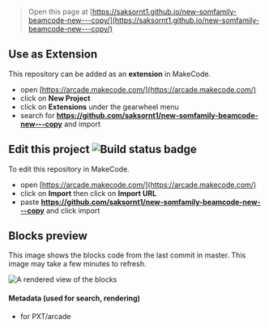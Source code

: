 


> Open this page at [https://saksornt1.github.io/new-somfamily-beamcode-new---copy/](https://saksornt1.github.io/new-somfamily-beamcode-new---copy/)

## Use as Extension

This repository can be added as an **extension** in MakeCode.

* open [https://arcade.makecode.com/](https://arcade.makecode.com/)
* click on **New Project**
* click on **Extensions** under the gearwheel menu
* search for **https://github.com/saksornt1/new-somfamily-beamcode-new---copy** and import

## Edit this project ![Build status badge](https://github.com/saksornt1/new-somfamily-beamcode-new---copy/workflows/MakeCode/badge.svg)

To edit this repository in MakeCode.

* open [https://arcade.makecode.com/](https://arcade.makecode.com/)
* click on **Import** then click on **Import URL**
* paste **https://github.com/saksornt1/new-somfamily-beamcode-new---copy** and click import

## Blocks preview

This image shows the blocks code from the last commit in master.
This image may take a few minutes to refresh.

![A rendered view of the blocks](https://github.com/saksornt1/new-somfamily-beamcode-new---copy/raw/master/.github/makecode/blocks.png)

#### Metadata (used for search, rendering)

* for PXT/arcade
<script src="https://makecode.com/gh-pages-embed.js"></script><script>makeCodeRender("{{ site.makecode.home_url }}", "{{ site.github.owner_name }}/{{ site.github.repository_name }}");</script>
